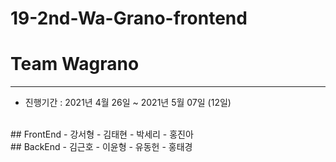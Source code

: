 # 19-2nd-Wa-Grano-frontend

# Team Wagrano

---

- 진행기간 : 2021년 4월 26일 ~ 2021년 5월 07일 (12일)

<br>
## FrontEnd
- 강서형
- 김태현
- 박세리
- 홍진아
<br>
## BackEnd
- 김근호
- 이윤형
- 유동헌
- 홍태경
  <br>
  <br>
